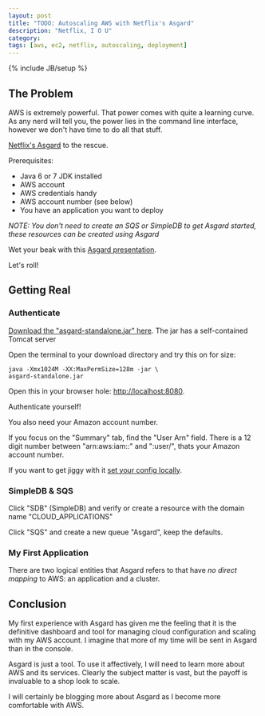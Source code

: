 ```yaml
---
layout: post
title: "TODO: Autoscaling AWS with Netflix's Asgard"
description: "Netflix, I O U"
category: 
tags: [aws, ec2, netflix, autoscaling, deployment]
---
```

{% include JB/setup %}

## The Problem ##

AWS is extremely powerful. That power comes with quite a learning curve. As any
nerd will tell you, the power lies in the command line interface, however we
don't have time to do all that stuff.

[Netflix's Asgard](https://github.com/Netflix/asgard/wiki "Cheah!") to the
rescue.

Prerequisites:
- Java 6 or 7 JDK installed
- AWS account
- AWS credentials handy
- AWS account number (see below)
- You have an application you want to deploy 

_NOTE: You don't need to create an SQS or SimpleDB to get Asgard started, these
resources can be created using Asgard_

Wet your beak with this [Asgard presentation](http://www.slideshare.net/pritiman/intro-to-asgard).

Let's roll!

## Getting Real ##

### Authenticate ###

[Download the "asgard-standalone.jar" here](https://netflix.app.box.com/asgard).
The jar has a self-contained Tomcat server

Open the terminal to your download directory and try this on for size:

    java -Xmx1024M -XX:MaxPermSize=128m -jar \ 
    asgard-standalone.jar

Open this in your browser hole: [http://localhost:8080](http://localhost:8080).

Authenticate yourself!

You also need your Amazon account number.

If you focus on the "Summary" tab, find the "User Arn" field. There is a 12
digit number between "arn:aws:iam::" and ":user/", thats your Amazon account
number.

If you want to get jiggy with it [set your config
locally](https://github.com/Netflix/asgard/wiki/Asgard-Configuration).

### SimpleDB &amp; SQS ###

Click "SDB" (SimpleDB) and verify or create a resource with the domain name "CLOUD_APPLICATIONS"

Click "SQS" and create a new queue "Asgard", keep the defaults.

### My First Application ###

There are two logical entities that Asgard refers to that have _no direct
mapping_ to AWS: an application and a cluster.


## Conclusion ##

My first experience with Asgard has given me the feeling that it is the
definitive dashboard and tool for managing cloud configuration and scaling with
my AWS account. I imagine that more of my time will be sent in Asgard than in
the console.

Asgard is just a tool. To use it affectively, I will need to learn more about
AWS and its services. Clearly the subject matter is vast, but the payoff is
invaluable to a shop look to scale.

I will certainly be blogging more about Asgard as I become more comfortable with
AWS.
